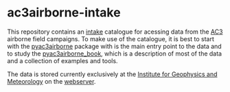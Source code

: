 # ac3airborne-intake

This repository contains an [intake](https://github.com/intake/intake) catalogue for acessing data from the [AC3](http://www.ac3-tr.de/) airborne field campaigns. To make use of the catalogue, it is best to start with the [pyac3airborne](https://github.com/igmk/pyac3airborne) package with is the main entry point to the data and to study the [pyac3airborne_book](https://igmk.github.io/pyac3airborne_book/intro.html), which is a description of most of the data and a collection of examples and tools. 

The data is stored currently exclusively at the [Institute for Geophysics and Meteorology](http://www.geomet.uni-koeln.de) on the [webserver](https://atmos.meteo.uni-koeln.de/).
